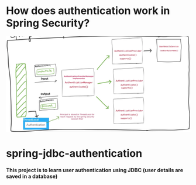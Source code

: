 # How does authentication work in Spring Security?

![How does authentication work?](images/auth_summary.png)

# spring-jdbc-authentication

#### This project is to learn user authentication using JDBC (user details are saved in a database)



